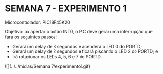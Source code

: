 # SEMANA 7 - EXPERIMENTO 1

Microcontrolador: PIC18F45K20

Objetivo: ao apertar o botão INT0, o PIC deve gerar uma interrupção que fará os seguintes passos:
- Gerará um delay de 3 segundos e acenderá o LED 0 do PORTD;
- Gerará um delay de 2 segundos e ficará piscando o LED 2 do PORTD; e
- Irá rotacionar os LEDs 4, 5, 6 e 7 do PORTD.

![](../../midias/Semana 7/experimento1.gif)